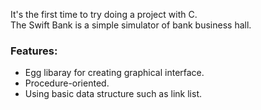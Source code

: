 It's the first time to try doing a project with C.  
The Swift Bank is a simple simulator of bank business hall. 

### Features:
  * Egg libaray for creating graphical interface.
  * Procedure-oriented.
  * Using basic data structure such as link list.
